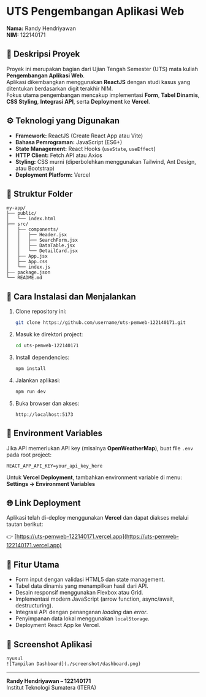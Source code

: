 # UTS Pengembangan Aplikasi Web

**Nama:** Randy Hendriyawan  
**NIM:** 122140171  

## 📘 Deskripsi Proyek
Proyek ini merupakan bagian dari Ujian Tengah Semester (UTS) mata kuliah **Pengembangan Aplikasi Web**.  
Aplikasi dikembangkan menggunakan **ReactJS** dengan studi kasus yang ditentukan berdasarkan digit terakhir NIM.  
Fokus utama pengembangan mencakup implementasi **Form**, **Tabel Dinamis**, **CSS Styling**, **Integrasi API**, serta **Deployment** ke **Vercel**.

## ⚙️ Teknologi yang Digunakan
- **Framework:** ReactJS (Create React App atau Vite)
- **Bahasa Pemrograman:** JavaScript (ES6+)
- **State Management:** React Hooks (`useState`, `useEffect`)
- **HTTP Client:** Fetch API atau Axios
- **Styling:** CSS murni (diperbolehkan menggunakan Tailwind, Ant Design, atau Bootstrap)
- **Deployment Platform:** Vercel

## 📂 Struktur Folder
```
my-app/
├── public/
│   └── index.html
├── src/
│   ├── components/
│   │   ├── Header.jsx
│   │   ├── SearchForm.jsx
│   │   ├── DataTable.jsx
│   │   └── DetailCard.jsx
│   ├── App.jsx
│   ├── App.css
│   └── index.js
├── package.json
└── README.md
```

## 🚀 Cara Instalasi dan Menjalankan
1. Clone repository ini:
   ```bash
   git clone https://github.com/username/uts-pemweb-122140171.git
   ```
2. Masuk ke direktori project:
   ```bash
   cd uts-pemweb-122140171
   ```
3. Install dependencies:
   ```bash
   npm install
   ```
4. Jalankan aplikasi:
   ```bash
   npm run dev
   ```
5. Buka browser dan akses:
   ```
   http://localhost:5173
   ```

## 🔑 Environment Variables
Jika API memerlukan API key (misalnya **OpenWeatherMap**), buat file `.env` pada root project:
```
REACT_APP_API_KEY=your_api_key_here
```

Untuk **Vercel Deployment**, tambahkan environment variable di menu:
**Settings → Environment Variables**

## 🌐 Link Deployment
Aplikasi telah di-deploy menggunakan **Vercel** dan dapat diakses melalui tautan berikut:

👉 [https://uts-pemweb-122140171.vercel.app](https://uts-pemweb-122140171.vercel.app)

## 🧩 Fitur Utama
- Form input dengan validasi HTML5 dan state management.
- Tabel data dinamis yang menampilkan hasil dari API.
- Desain responsif menggunakan Flexbox atau Grid.
- Implementasi modern JavaScript (arrow function, async/await, destructuring).
- Integrasi API dengan penanganan *loading* dan *error*.
- Penyimpanan data lokal menggunakan `localStorage`.
- Deployment React App ke Vercel.

## 📸 Screenshot Aplikasi

```
nyusul
![Tampilan Dashboard](./screenshot/dashboard.png)
```

---

**Randy Hendriyawan – 122140171**  
Institut Teknologi Sumatera (ITERA)
